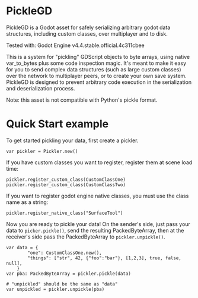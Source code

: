 # PickleGD
PickleGD is a Godot asset for safely serializing arbitrary godot data structures, 
including custom classes, over multiplayer and to disk.

Tested with: Godot Engine v4.4.stable.official.4c311cbee 

This is a system for "pickling" GDScript objects to byte arrays, using native 
var_to_bytes plus some code inspection magic. It's meant to make it easy for you
to send complex data structures (such as large custom classes) over the network
to multiplayer peers, or to create your own save system. PickleGD is designed
to prevent arbitrary code execution in the serialization and deserialization
process.

Note: this asset is not compatible with Python's pickle format.

# Quick Start example

To get started pickling your data, first create a pickler.

```
var pickler = Pickler.new()
```

If you have custom classes you want to register, register them at scene load time:
```
pickler.register_custom_class(CustomClassOne)
pickler.register_custom_class(CustomClassTwo)
```

If you want to register godot engine native classes, you must use the class name
as a string:
```
pickler.register_native_class("SurfaceTool")
```

Now you are ready to pickle your data! On the sender's side, just pass your data
to `picker.pickle()`, send the resulting PackedByteArray, then at the receiver's
side pass the PackedByteArray to `pickler.unpickle()`.

```
var data = {
		"one": CustomClassOne.new(),
		"things": ["str", 42, {"foo":"bar"}, [1,2,3], true, false, null],
	}
var pba: PackedByteArray = pickler.pickle(data)

# "unpickled" should be the same as "data"
var unpickled = pickler.unpickle(pba)
```
